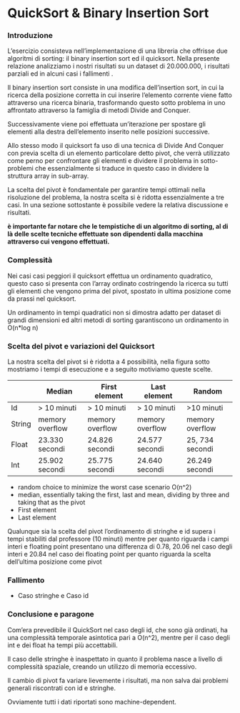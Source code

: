 # QuickSort & Binary Insertion Sort

### Introduzione

L’esercizio consisteva nell’implementazione di una libreria che offrisse due algoritmi di sorting: il binary insertion sort ed il quicksort. Nella presente relazione analizziamo i nostri risultati su un dataset di 20.000.000, i risultati parziali ed in alcuni casi i fallimenti .

Il binary insertion sort consiste in una modifica dell’insertion sort, in cui la ricerca della posizione corretta in cui inserire l’elemento corrente viene fatto attraverso una ricerca binaria, trasformando questo sotto problema in uno affrontato attraverso la famiglia di metodi Divide and Conquer.

Successivamente viene poi effettuata un’iterazione per spostare gli elementi alla destra dell’elemento inserito nelle posizioni successive.

Allo stesso modo il quicksort fa uso di una tecnica di Divide And Conquer con previa scelta di un elemento particolare detto pivot, che verrà utilizzato come perno per confrontare gli elementi e dividere il problema in sotto-problemi che essenzialmente si traduce in questo caso in dividere la struttura array in sub-array.

La scelta del pivot è fondamentale per garantire tempi ottimali nella risoluzione del problema, la nostra scelta si è ridotta essenzialmente a tre casi. In una sezione sottostante è possibile vedere la relativa discussione e risultati.

**è importante far notare che le tempistiche di un algoritmo di sorting, al di là delle scelte tecniche effettuate son dipendenti dalla macchina attraverso cui vengono effettuati.**

### Complessità

Nei casi casi peggiori il quicksort effettua un ordinamento quadratico, questo caso si presenta con l’array ordinato costringendo la ricerca su tutti gli elementi che vengono prima del pivot, spostato in ultima posizione come da prassi nel quicksort.

Un ordinamento in tempi quadratici non si dimostra adatto per dataset di grandi dimensioni ed altri metodi di sorting garantiscono un ordinamento in  O(n*log n)

### Scelta del pivot e variazioni del Quicksort

La nostra scelta del pivot si è ridotta a 4 possibilità, nella figura sotto mostriamo i tempi di esecuzione e a seguito motiviamo queste scelte.

|  | Median | First element | Last element | Random |
| --- | --- | --- | --- | --- |
| Id | > 10 minuti | > 10 minuti | > 10 minuti | >10 minuti |
| String | memory overflow | memory overflow | memory overflow | memory overflow |
| Float |  23.330 secondi | 24.826 secondi | 24.577 secondi | 25, 734 secondi |
| Int |  25.902 secondi | 25.775 secondi | 24.640 secondi | 26.249 secondi |
- random choice to minimize the worst case scenario O(n^2)
- median, essentially taking the first, last and mean, dividing by three and taking that as the pivot
- First element
- Last element

Qualunque sia la scelta del pivot l’ordinamento  di stringhe e id supera i tempi stabiliti dal professore (10 minuti) mentre per quanto riguarda i campi interi e floating point presentano una differenza di 0.78, 20.06 nel caso degli interi e 20.84 nel caso dei floating point per quanto riguarda la scelta dell’ultima posizione come pivot

### Fallimento

- Caso stringhe e Caso id

### Conclusione e paragone

Com’era prevedibile il QuickSort nel caso degli id, che sono già ordinati, ha una complessità temporale asintotica pari a O(n^2), mentre per il caso degli int e dei float ha tempi più accettabili.

Il caso delle stringhe è inaspettato in quanto il problema nasce a livello di complessità spaziale, creando un utilizzo di memoria eccessivo.

Il cambio di pivot fa variare lievemente i risultati, ma non salva dai problemi generali riscontrati con id e stringhe.

Ovviamente tutti i dati riportati sono machine-dependent.